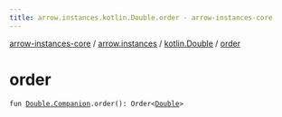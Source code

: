 ```yaml
---
title: arrow.instances.kotlin.Double.order - arrow-instances-core
---
```


[arrow-instances-core](../../index.html) / [arrow.instances](../index.html) / [kotlin.Double](index.html) / [order](./order.html)

# order

`fun `[`Double.Companion`](https://kotlinlang.org/api/latest/jvm/stdlib/kotlin/-double/-companion/index.html)`.order(): Order<`[`Double`](https://kotlinlang.org/api/latest/jvm/stdlib/kotlin/-double/index.html)`>`